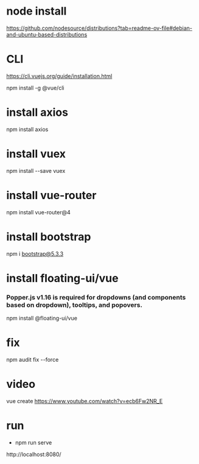 # node install
https://github.com/nodesource/distributions?tab=readme-ov-file#debian-and-ubuntu-based-distributions


# CLI
https://cli.vuejs.org/guide/installation.html

npm install -g @vue/cli


# install axios
npm install axios

# install  vuex
npm install --save vuex

# install vue-router
npm install vue-router@4

# install bootstrap
npm i bootstrap@5.3.3

# install floating-ui/vue
### Popper.js v1.16 is required for dropdowns (and components based on dropdown), tooltips, and popovers. 
npm install @floating-ui/vue

# fix 
npm audit fix --force



# video
vue create
https://www.youtube.com/watch?v=ecb6Fw2NR_E

# run
+ npm run serve

http://localhost:8080/
